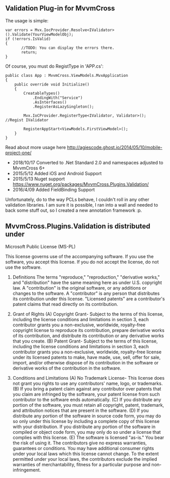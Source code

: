 Validation Plug-in for MvvmCross
--------------------------------
The usage is simple:
```
var errors = Mvx.IocProvider.Resolve<IValidator>().Validate(YourViewModelObj);
if (!errors.IsValid)
{
       //TODO: You can display the errors there.
       return;
}
```
Of course, you must do RegistType in 'APP.cs':
```
public class App : MvvmCross.ViewModels.MvxApplication
{
    public override void Initialize()
    {
        CreatableTypes()
            .EndingWith("Service")
            .AsInterfaces()
            .RegisterAsLazySingleton();
            
        Mvx.IoCProvider.RegisterType<IValidator, Validator>();  //Regist IValidator
        
        RegisterAppStart<ViewModels.FirstViewModel>();
    }
}
```
Read about more usage here http://agiescode.ghost.io/2014/05/10/mobile-project-one/


- 2018/10/17 Converted to .Net Standard 2.0 and namespaces adjusted to MvvmCross 6+
- 2015/5/12 Added iOS and Android Support
- 2015/5/13 Nuget support https://www.nuget.org/packages/MvvmCross.Plugins.Validation/
- 2016/4/09 Added FieldBinding Support

Unfortunately, do to the way PCLs behave, I couldn't roll in any other validation libraries. I am sure it is possible, I ran into a wall and needed to back some stuff out, so I created a new annotation framework :p.


MvvmCross.Plugins.Validation is distributed under
------------------------------------------------

Microsoft Public License (MS-PL)

This license governs use of the accompanying software. If you use the software, you
accept this license. If you do not accept the license, do not use the software.

1. Definitions
The terms "reproduce," "reproduction," "derivative works," and "distribution" have the
same meaning here as under U.S. copyright law.
A "contribution" is the original software, or any additions or changes to the software.
A "contributor" is any person that distributes its contribution under this license.
"Licensed patents" are a contributor's patent claims that read directly on its contribution.

2. Grant of Rights
(A) Copyright Grant- Subject to the terms of this license, including the license conditions and limitations in section 3, each contributor grants you a non-exclusive, worldwide, royalty-free copyright license to reproduce its contribution, prepare derivative works of its contribution, and distribute its contribution or any derivative works that you create.
(B) Patent Grant- Subject to the terms of this license, including the license conditions and limitations in section 3, each contributor grants you a non-exclusive, worldwide, royalty-free license under its licensed patents to make, have made, use, sell, offer for sale, import, and/or otherwise dispose of its contribution in the software or derivative works of the contribution in the software.

3. Conditions and Limitations
(A) No Trademark License- This license does not grant you rights to use any contributors' name, logo, or trademarks.
(B) If you bring a patent claim against any contributor over patents that you claim are infringed by the software, your patent license from such contributor to the software ends automatically.
(C) If you distribute any portion of the software, you must retain all copyright, patent, trademark, and attribution notices that are present in the software.
(D) If you distribute any portion of the software in source code form, you may do so only under this license by including a complete copy of this license with your distribution. If you distribute any portion of the software in compiled or object code form, you may only do so under a license that complies with this license.
(E) The software is licensed "as-is." You bear the risk of using it. The contributors give no express warranties, guarantees or conditions. You may have additional consumer rights under your local laws which this license cannot change. To the extent permitted under your local laws, the contributors exclude the implied warranties of merchantability, fitness for a particular purpose and non-infringement.
